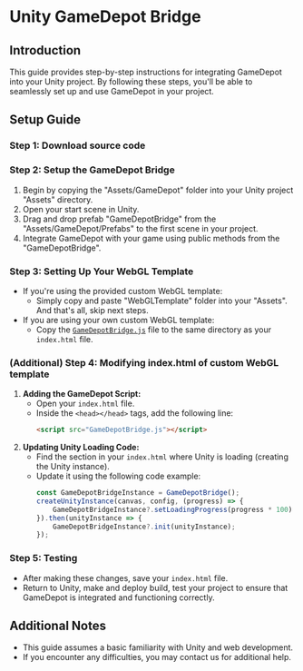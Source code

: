 # Unity GameDepot Bridge

## Introduction
This guide provides step-by-step instructions for integrating GameDepot into your Unity project. By following these steps, you'll be able to seamlessly set up and use GameDepot in your project.

## Setup Guide

### Step 1: Download source code

### Step 2: Setup the GameDepot Bridge
1. Begin by copying the "Assets/GameDepot" folder into your Unity project "Assets" directory.
2. Open your start scene in Unity.
3. Drag and drop prefab "GameDepotBridge" from the "Assets/GameDepot/Prefabs" to the first scene in your project.
4. Integrate GameDepot with your game using public methods from the "GameDepotBridge".

### Step 3: Setting Up Your WebGL Template
- If you're using the provided custom WebGL template:
    - Simply copy and paste "WebGLTemplate" folder into your "Assets". And that's all, skip next steps.
- If you are using your own custom WebGL template:
    - Copy the [`GameDepotBridge.js`](https://github.com/ton-play/playdeck-unity-integration/blob/master/Assets/WebGLTemplates/CustomTemplate/playDeckBridge.js) file to the same directory as your `index.html` file.

### (Additional) Step 4: Modifying index.html of custom WebGL template
1. **Adding the GameDepot Script:**
    - Open your `index.html` file.
    - Inside the `<head></head>` tags, add the following line:
      ```html
      <script src="GameDepotBridge.js"></script>
      ```
2. **Updating Unity Loading Code:**
    - Find the section in your `index.html` where Unity is loading (creating the Unity instance).
    - Update it using the following code example:
      ```javascript
      const GameDepotBridgeInstance = GameDepotBridge();
      createUnityInstance(canvas, config, (progress) => {
          GameDepotBridgeInstance?.setLoadingProgress(progress * 100)
      }).then(unityInstance => {
          GameDepotBridgeInstance?.init(unityInstance);
      });
      ```

### Step 5: Testing
- After making these changes, save your `index.html` file.
- Return to Unity, make and deploy build, test your project to ensure that GameDepot is integrated and functioning correctly.

## Additional Notes
- This guide assumes a basic familiarity with Unity and web development.
- If you encounter any difficulties, you may contact us for additional help.
